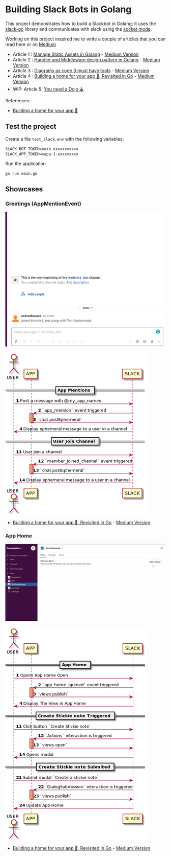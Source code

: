 # Building Slack Bots in Golang

This project demonstrates how to build a Slackbot in Golang; it uses the [slack-go](https://github.com/slack-go/slack) library and communicates with slack using the [socket mode](https://api.slack.com/apis/connections/socket).

Working on this project inspired me to write a couple of articles that you can read here or on [Medium](https://medium.com/@couedeloalexandre)

* Article 1 : [Manage Static Assets in Golang](./docs/1_go_1_16_embeded.md) - [Medium Version](https://couedeloalexandre.medium.com/manage-static-assets-with-embed-golang-1-16-75c89c3eea39)
* Article 2 : [Handler and Middleware design pattern in Golang](./docs/2_middleware_design_pattern.md) - [Medium Version](https://medium.com/codex/handler-and-middleware-design-pattern-in-golang-de23ec452fce)
* Article 3 : [Diagrams as code 3 must have tools](./docs/3_diagrame_as_code.md) - [Medium Version](https://medium.com/geekculture/3-diagram-as-code-tools-that-combined-cover-all-your-needs-8f40f57d5cd8)
* Article 4 : [Building a home for your app 🏡, Revisited in Go](./docs/building_a_home.md) - [Medium Version](https://betterprogramming.pub/build-a-slack-app-home-in-golang-using-socket-mode-aff7b855bb31)
* WIP: Article 5: [You need a Dojo ⛪]()

References:
* [Building a home for your app 🏡](https://api.slack.com/tutorials/app-home-with-modal)

## Test the project

Create a file `test_slack.env` with the following variables:

```
SLACK_BOT_TOKEN=xoxb-xxxxxxxxxxx
SLACK_APP_TOKEN=xapp-1-xxxxxxxxx
```

Run the application

```
go run main.go
```

## Showcases

### Greetings (AppMentionEvent)
![](./docs/assets/greeting.gif)

![](./out/controllers/greetingController/greetingController.png)

* [Building a home for your app 🏡, Revisited in Go](./docs/building_a_home.md) - [Medium Version](https://betterprogramming.pub/build-a-slack-app-home-in-golang-using-socket-mode-aff7b855bb31)

### App Home

![](./docs/assets/apphome_completed.gif)

![](./out/controllers/appHomeController/appHomeController.png)

* [Building a home for your app 🏡, Revisited in Go](./docs/building_a_home.md) - [Medium Version](https://betterprogramming.pub/build-a-slack-app-home-in-golang-using-socket-mode-aff7b855bb31)